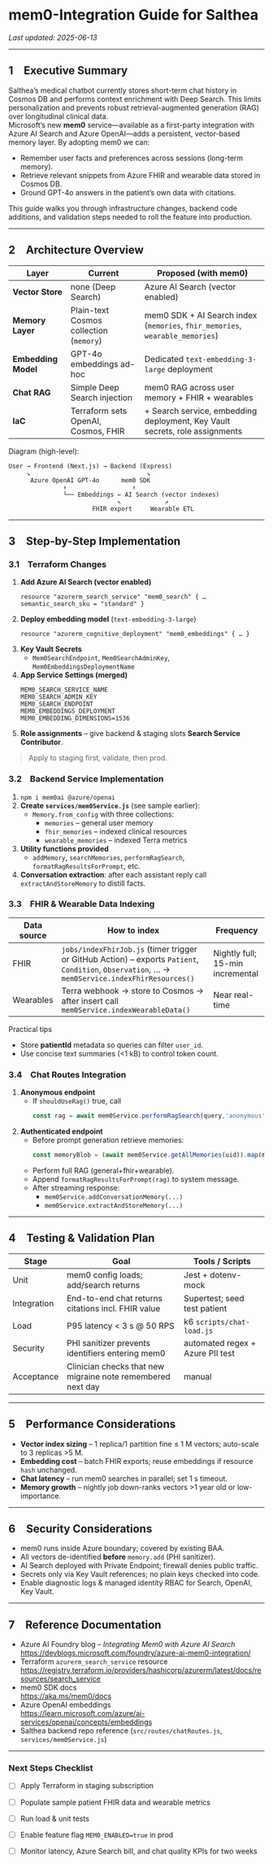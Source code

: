 # mem0-Integration Guide for Salthea

_Last updated: 2025-06-13_

---

## 1 Executive Summary  

Salthea’s medical chatbot currently stores short-term chat history in Cosmos DB and performs context enrichment with Deep Search. This limits personalization and prevents robust retrieval-augmented generation (RAG) over longitudinal clinical data.  
Microsoft’s new **mem0** service—available as a first-party integration with Azure AI Search and Azure OpenAI—adds a persistent, vector-based memory layer. By adopting mem0 we can:

* Remember user facts and preferences across sessions (long-term memory).  
* Retrieve relevant snippets from Azure FHIR and wearable data stored in Cosmos DB.  
* Ground GPT-4o answers in the patient’s own data with citations.  

This guide walks you through infrastructure changes, backend code additions, and validation steps needed to roll the feature into production.

---

## 2 Architecture Overview  

| Layer | Current | Proposed (with mem0) |
|-------|---------|----------------------|
| **Vector Store** | none (Deep Search) | Azure AI Search (vector enabled) |
| **Memory Layer** | Plain-text Cosmos collection (`memory`) | mem0 SDK + AI Search index (`memories`, `fhir_memories`, `wearable_memories`) |
| **Embedding Model** | GPT-4o embeddings ad-hoc | Dedicated `text-embedding-3-large` deployment |
| **Chat RAG** | Simple Deep Search injection | mem0 RAG across user memory + FHIR + wearables |
| **IaC** | Terraform sets OpenAI, Cosmos, FHIR | + Search service, embedding deployment, Key Vault secrets, role assignments |

Diagram (high-level):

```
User → Frontend (Next.js) → Backend (Express)
     ↘                                ↘
      Azure OpenAI GPT-4o      mem0 SDK
               ↑                  ↑
               └── Embeddings ← AI Search (vector indexes)
                              ↖︎            ↗︎
                       FHIR export     Wearable ETL
```

---

## 3 Step-by-Step Implementation  

### 3.1 Terraform Changes  

1. **Add Azure AI Search (vector enabled)**  
   ```hcl
   resource "azurerm_search_service" "mem0_search" { … semantic_search_sku = "standard" }
   ```
2. **Deploy embedding model** (`text-embedding-3-large`)  
   ```hcl
   resource "azurerm_cognitive_deployment" "mem0_embeddings" { … }
   ```
3. **Key Vault Secrets**  
   * `Mem0SearchEndpoint`, `Mem0SearchAdminKey`, `Mem0EmbeddingsDeploymentName`
4. **App Service Settings (merged)**  
   ```
   MEM0_SEARCH_SERVICE_NAME
   MEM0_SEARCH_ADMIN_KEY
   MEM0_SEARCH_ENDPOINT
   MEM0_EMBEDDINGS_DEPLOYMENT
   MEM0_EMBEDDING_DIMENSIONS=1536
   ```
5. **Role assignments** – give backend & staging slots **Search Service Contributor**.

> Apply to staging first, validate, then prod.

### 3.2 Backend Service Implementation  

1. `npm i mem0ai @azure/openai`  
2. **Create `services/mem0Service.js`** (see sample earlier):  
   * `Memory.from_config` with three collections:
     * `memories` – general user memory  
     * `fhir_memories` – indexed clinical resources  
     * `wearable_memories` – indexed Terra metrics  
3. **Utility functions provided**  
   * `addMemory`, `searchMemories`, `performRagSearch`, `formatRagResultsForPrompt`, etc.  
4. **Conversation extraction**: after each assistant reply call `extractAndStoreMemory` to distill facts.

### 3.3 FHIR & Wearable Data Indexing  

| Data source | How to index | Frequency |
|-------------|-------------|-----------|
| FHIR | `jobs/indexFhirJob.js` (timer trigger or GitHub Action) – exports `Patient`, `Condition`, `Observation`, … → `mem0Service.indexFhirResources()` | Nightly full; 15-min incremental |
| Wearables | Terra webhook → store to Cosmos → after insert call `mem0Service.indexWearableData()` | Near real-time |

Practical tips  
* Store **patientId** metadata so queries can filter `user_id`.  
* Use concise text summaries (<1 kB) to control token count.

### 3.4 Chat Routes Integration  

1. **Anonymous endpoint**  
   * If `shouldUseRag()` true, call  
     ```js
     const rag = await mem0Service.performRagSearch(query,'anonymous',{includeGeneral:true});
     ```
2. **Authenticated endpoint**  
   * Before prompt generation retrieve memories:  
     ```js
     const memoryBlob = (await mem0Service.getAllMemories(uid)).map(m=>m.memory).join('\n');
     ```
   * Perform full RAG (general+fhir+wearable).  
   * Append `formatRagResultsForPrompt(rag)` to system message.  
   * After streaming response:  
     * `mem0Service.addConversationMemory(...)`  
     * `mem0Service.extractAndStoreMemory(...)`

---

## 4 Testing & Validation Plan  

| Stage | Goal | Tools / Scripts |
|-------|------|-----------------|
| Unit   | mem0 config loads; add/search returns | Jest + dotenv-mock |
| Integration | End-to-end chat returns citations incl. FHIR value | Supertest; seed test patient |
| Load | P95 latency < 3 s @ 50 RPS | k6 `scripts/chat-load.js` |
| Security | PHI sanitizer prevents identifiers entering mem0 | automated regex + Azure PII test |
| Acceptance | Clinician checks that new migraine note remembered next day | manual |

---

## 5 Performance Considerations  

* **Vector index sizing** – 1 replica/1 partition fine ≤ 1 M vectors; auto-scale to 3 replicas >5 M.  
* **Embedding cost** – batch FHIR exports; reuse embeddings if resource `hash` unchanged.  
* **Chat latency** – run mem0 searches in parallel; set 1 s timeout.  
* **Memory growth** – nightly job down-ranks vectors >1 year old or low-importance.

---

## 6 Security Considerations  

* mem0 runs inside Azure boundary; covered by existing BAA.  
* All vectors de-identified **before** `memory.add` (PHI sanitizer).  
* AI Search deployed with Private Endpoint; firewall denies public traffic.  
* Secrets only via Key Vault references; no plain keys checked into code.  
* Enable diagnostic logs & managed identity RBAC for Search, OpenAI, Key Vault.

---

## 7 Reference Documentation  

* Azure AI Foundry blog – _Integrating Mem0 with Azure AI Search_  
  https://devblogs.microsoft.com/foundry/azure-ai-mem0-integration/  
* Terraform `azurerm_search_service` resource  
  https://registry.terraform.io/providers/hashicorp/azurerm/latest/docs/resources/search_service  
* mem0 SDK docs  
  https://aka.ms/mem0/docs  
* Azure OpenAI embeddings  
  https://learn.microsoft.com/azure/ai-services/openai/concepts/embeddings  
* Salthea backend repo reference (`src/routes/chatRoutes.js`, `services/mem0Service.js`)  

---

### Next Steps Checklist

- [ ] Apply Terraform in staging subscription  
- [ ] Populate sample patient FHIR data and wearable metrics  
- [ ] Run load & unit tests  
- [ ] Enable feature flag `MEM0_ENABLED=true` in prod  
- [ ] Monitor latency, Azure Search bill, and chat quality KPIs for two weeks  

